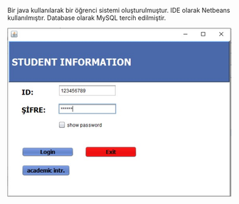 Bir java kullanılarak bir öğrenci sistemi oluşturulmuştur. IDE olarak Netbeans kullanılmıştır. Database 
olarak MySQL tercih edilmiştir.
 
![picture](Login.jpeg)
